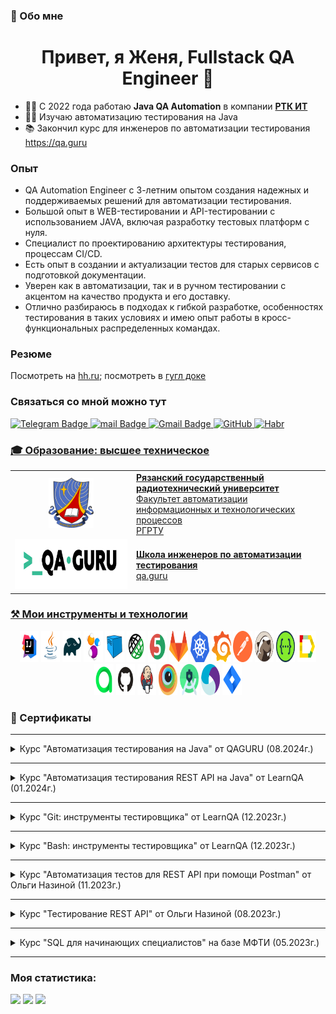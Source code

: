 ### 💬 Обо мне
<h1 align="center">Привет, я Женя, Fullstack QA Engineer  👋 </h1> 

 - :technologist: С 2022 года работаю **Java QA Automation** в компании <a href="https://rtkit.ru/">**РТК ИТ**</a>
 - :astronaut: Изучаю автоматизацию тестирования на Java
 - :books: Закончил курс для инженеров по автоматизации тестирования https://qa.guru

### Опыт
- QA Automation Engineer  с 3-летним опытом создания надежных и поддерживаемых решений для автоматизации тестирования.
- Большой опыт в WEB-тестировании и API-тестировании с использованием JAVA, включая разработку тестовых платформ с нуля. 
- Специалист по проектированию архитектуры тестирования, процессам CI/CD.
- Есть опыт в создании и актуализации тестов для старых сервисов с подготовкой документации. 
- Уверен как в автоматизации, так и в ручном тестировании с акцентом на качество продукта и его доставку.
- Отлично разбираюсь в подходах к гибкой разработке, особенностях тестирования в таких условиях и имею опыт работы в кросс-функциональных распределенных командах.

    

### Резюме 
Посмотреть на [hh.ru](https://hh.ru/resume/f647144cff0af131730039ed1f316b4d303936); посмотреть в [гугл доке](https://docs.google.com/document/d/1WKD2R_tSI9F0Xe3Kad1GpMHp-yPHEVhk/edit)

### Связаться со мной можно тут

  <a href="https://t.me/medvedevep">
    <img src="https://img.shields.io/badge/Telegram-blue?style=for-the-badge&logo=telegram&logoColor=white" alt="Telegram Badge"/>

  <a href="mailto:medvedev-qa@mail.ru">
    <img src="https://img.shields.io/badge/@mail.ru-blue?style=for-the-badge&logo=mail&logoColor=white" alt="mail Badge"/>


  <a href="https://www.linkedin.com/in/medvedev-evgeny/">
    <img src="https://img.shields.io/badge/LinkedIn-blue?style=for-the-badge&logo=mail&logoColor=white" alt="Gmail Badge"/>


  <a href="https://github.com/Tverskoy31"> 
    <img  src="https://img.shields.io/badge/-GitHub-blue?style=for-the-badge&logo=mail&logoColor=white" alt="GitHub" />

    
  <a href="https://career.habr.com/tverskoy31">
    <img src="https://img.shields.io/badge/habr career-blue?&style=for-the-badge&logo=mail&logoColor=white"  alt="Habr" />
  


### 🎓 Образование: высшее техническое
<table>
  <tr>
    <td valign="middle" align="center" width="120">
      <img src="files/gerb_rrtu.png" height="80">
    </td>
    <td valign="middle">
      <b>Рязанский государственный радиотехнический университет</b><br>
      Факультет автоматизации информационных и технологических процессов<br>
      <a href="https://rsreu.ru/">РГРТУ</a>
    </td>
  </tr>
  <tr>
    <td valign="middle" align="center" width="180">
      <img src="files/qa-guru.png" height="80">
    </td>
    <td valign="middle">
      <b>Школа инженеров по автоматизации тестирования</b><br>
      <a href="https://qa.guru">qa.guru</a>
    </td>
  </tr>
</table>




### ⚒️ Мои инструменты и технологии

<p align="center">
<a href="https://www.jetbrains.com/idea/"><img width="6%" title="IntelliJ IDEA" height="50" src="icons/Intelij_IDEA.svg" width="50"/></a> 
<a href="https://www.java.com/"><img width="6%" title="Java" height="50" src="icons/Java.svg" width="50"/></a>
<a href="https://gradle.org/"><img width="6%" title="Gradle" height="50" src="icons/Gradle.svg" width="50"/></a> 
<a href="https://selenide.org/"><img width="6%" title="Selenide" height="50" src="icons/Selenide.svg" width="50"/></a> 
<a href="https://aerokube.com/selenoid/"><img width="6%" title="Selenoid" height="50" src="icons/Selenoid.svg" width="50"/></a>
<a href="https://rest-assured.io"><img width="6%" title="REST-Assured" height="50" src="icons/RestAssured.svg" width="50"/></a>
<a href="https://junit.org/junit5/"><img width="6%" title="JUnit5" height="50" src="icons/JUnit5.svg" width="50"/></a>
<a href="https://about.gitlab.com/"><img width="6%" title="Gitlab" height="50" src="icons/gitlab-logo.svg" width="50"/></a>
<a href="https://kubernetes.io/"><img width="6%" title="Kubernetes" height="50" src="icons/k8sLogo.svg" width="50"/></a>
<a href="https://grafana.com/"><img width="6%" title="Grafana" height="50" src="icons/grafana-logo.svg" width="50"/></a>
<a href="https://www.postman.com/"><img width="6%" title="Postman" height="50" src="icons/postman-icon-logo.svg" width="50"/></a>
<a href="https://dbeaver.com/"><img width="6%" title="Dbeaver" height="50" src="icons/dbeaver-original-logo.svg" width="50"/></a>
<a href="https://swagger.io/"><img width="6%" title="Swagger" height="50" src="icons/swagger-logo.svg" width="50"/></a>
<a href="https://github.com/allure-framework/allure2"><img width="6%" title="Allure Report" height="50" src="icons/Allure_Report.svg" width="50"/></a>
<a href="https://qameta.io"><img width="6%" title="Allure TestOps" height="50" src="icons/Allure_TO.svg" width="50"/></a>
<a href="https://github.com/"><img width="6%" title="GitHub" height="50" src="icons/GitHub.svg" width="50"/></a> 
<a href="https://www.jenkins.io/"><img width="6%" title="Jenkins" height="50" src="icons/Jenkins.svg" width="50"/></a> 
<a href="https://app-automate.browserstack.com/"><img width="6%" title="BrowserStack" height="50" src="icons/Browserstack.svg" width="50"/></a>  
<a href="https://developer.android.com/studio"><img width="6%" title="Android Studio.svg" height="50" src="icons/Android_Studio.svg" width="50"/></a>   
<a href="https://appium.io"><img width="6%" title="Appium" height="50" src="icons/Appium.svg" width="50"/></a>  
<a href="https://www.atlassian.com/software/jira"><img width="6%" title="Jira" height="50" src="icons/Jira.svg" width="50"/></a>  
</p>

### 📖 Сертификаты

---

<details>
  <summary>Курс "Автоматизация тестирования на Java" от QAGURU (08.2024г.)</summary>
    <img src="files/QAGuruJava.png" />
</details>

---

<details>
  <summary>Курс "Автоматизация тестирования REST AРІ на Java" от LearnQA (01.2024г.)</summary>
    <img src="files/certificateRestApiJava.png" />
</details>

---

<details>
  <summary>Курс "Git: инструменты тестировщика" от LearnQA (12.2023г.)</summary>
    <img src="files/certificateGit.png" />
</details>

---

<details>
  <summary>Курс "Bash: инструменты тестировщика" от LearnQA (12.2023г.)</summary>
    <img src="files/certificateBash.png" />
</details>

---

<details>
  <summary>Курс "Автоматизация тестов для REST API при помощи Postman" от Ольги Назиной (11.2023г.)</summary>
    <img src="files/certificateRestApiPostman.png" />
</details>

---

<details>
  <summary>Курс "Тестирование REST API" от Ольги Назиной (08.2023г.)</summary>
    <img src="files/certificateRestApi.png" />
</details>

---

<details>
  <summary>Курс "SQL для начинающих специалистов" на базе МФТИ (05.2023г.)</summary>
    <img src="files/sql_sert.png" />
</details>

---


### Моя статистика:
![](https://github-profile-summary-cards.vercel.app/api/cards/profile-details?username=Tverskoy31&theme=algolia)
![](https://github-profile-summary-cards.vercel.app/api/cards/stats?username=Tverskoy31&theme=algolia)
![](https://github-profile-summary-cards.vercel.app/api/cards/repos-per-language?username=Tverskoy31&theme=algolia)
